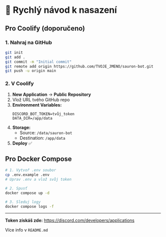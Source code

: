 # 🚀 Rychlý návod k nasazení

## Pro Coolify (doporučeno)

### 1. Nahraj na GitHub
```bash
git init
git add .
git commit -m "Initial commit"
git remote add origin https://github.com/TVOJE_JMENO/sauron-bot.git
git push -u origin main
```

### 2. V Coolify
1. **New Application** → **Public Repository**
2. Vlož URL tvého GitHub repo
3. **Environment Variables:**
   ```
   DISCORD_BOT_TOKEN=tvůj_token
   DATA_DIR=/app/data
   ```
4. **Storage:**
   - Source: `/data/sauron-bot`
   - Destination: `/app/data`
5. **Deploy** ✅

## Pro Docker Compose

```bash
# 1. Vytvoř .env soubor
cp .env.example .env
# Uprav .env a vlož svůj token

# 2. Spusť
docker compose up -d

# 3. Sleduj logy
docker compose logs -f
```

---

**Token získáš zde:** https://discord.com/developers/applications

Více info v `README.md`
